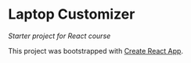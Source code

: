 # Laptop Customizer
_Starter project for React course_

This project was bootstrapped with [Create React App](https://github.com/facebook/create-react-app).
